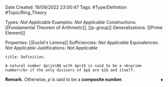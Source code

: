 <div class="topSpace"></div>

Date Created: 19/09/2022 23:00:47
Tags: #Type/Definition #Topic/Ring_Theory

Types: <i>Not Applicable</i>
Examples: <i>Not Applicable</i>
Constructions: [[Fundamental Theorem of Arithmetic]], [[p-group]]
Generalizations: [[Prime Element]]

Properties: [[Euclid's Lemma]]
Sufficiencies: <i>Not Applicable</i>
Equivalences: <i>Not Applicable</i>
Justifications: <i>Not Applicable</i>

``` ad-Definition
title: Definition.

A natural number $p\in\N$ with $p>1$ is said to be a <b>prime number</b> if the only divisors of $p$ are $1$ and itself.

```

<b>Remark.</b> Otherwise, $p$ is said to be a <b>composite number</b>.<span style="float:right;">$\blacklozenge$</span>
